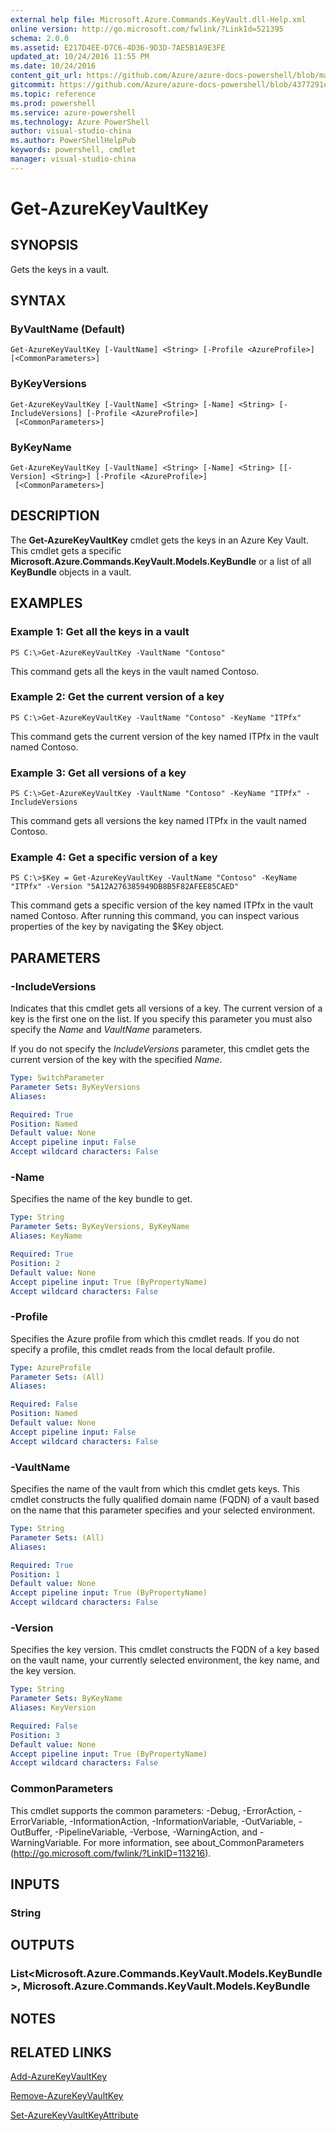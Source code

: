 ```yaml
---
external help file: Microsoft.Azure.Commands.KeyVault.dll-Help.xml
online version: http://go.microsoft.com/fwlink/?LinkId=521395
schema: 2.0.0
ms.assetid: E217D4EE-D7C6-4D36-9D3D-7AE5B1A9E3FE
updated_at: 10/24/2016 11:55 PM
ms.date: 10/24/2016
content_git_url: https://github.com/Azure/azure-docs-powershell/blob/master/azureps-cmdlets-docs/ResourceManager/AzureRM.KeyVault/v0.9.8/Get-AzureKeyVaultKey.md
gitcommit: https://github.com/Azure/azure-docs-powershell/blob/4377291ee360e58e2c1c5d644155daf6a0279055/azureps-cmdlets-docs/ResourceManager/AzureRM.KeyVault/v0.9.8/Get-AzureKeyVaultKey.md
ms.topic: reference
ms.prod: powershell
ms.service: azure-powershell
ms.technology: Azure PowerShell
author: visual-studio-china
ms.author: PowerShellHelpPub
keywords: powershell, cmdlet
manager: visual-studio-china
---
```


# Get-AzureKeyVaultKey

## SYNOPSIS
Gets the keys in a vault.

## SYNTAX

### ByVaultName (Default)
```
Get-AzureKeyVaultKey [-VaultName] <String> [-Profile <AzureProfile>] [<CommonParameters>]
```

### ByKeyVersions
```
Get-AzureKeyVaultKey [-VaultName] <String> [-Name] <String> [-IncludeVersions] [-Profile <AzureProfile>]
 [<CommonParameters>]
```

### ByKeyName
```
Get-AzureKeyVaultKey [-VaultName] <String> [-Name] <String> [[-Version] <String>] [-Profile <AzureProfile>]
 [<CommonParameters>]
```

## DESCRIPTION
The **Get-AzureKeyVaultKey** cmdlet gets the keys in an Azure Key Vault.
This cmdlet gets a specific **Microsoft.Azure.Commands.KeyVault.Models.KeyBundle** or a list of all **KeyBundle** objects in a vault.

## EXAMPLES

### Example 1: Get all the keys in a vault
```
PS C:\>Get-AzureKeyVaultKey -VaultName "Contoso"
```

This command gets all the keys in the vault named Contoso.

### Example 2: Get the current version of a key
```
PS C:\>Get-AzureKeyVaultKey -VaultName "Contoso" -KeyName "ITPfx"
```

This command gets the current version of the key named ITPfx in the vault named Contoso.

### Example 3: Get all versions of a key
```
PS C:\>Get-AzureKeyVaultKey -VaultName "Contoso" -KeyName "ITPfx" -IncludeVersions
```

This command gets all versions the key named ITPfx in the vault named Contoso.

### Example 4: Get a specific version of a key
```
PS C:\>$Key = Get-AzureKeyVaultKey -VaultName "Contoso" -KeyName "ITPfx" -Version "5A12A276385949DB8B5F82AFEE85CAED"
```

This command gets a specific version of the key named ITPfx in the vault named Contoso.
After running this command, you can inspect various properties of the key by navigating the $Key object.

## PARAMETERS

### -IncludeVersions
Indicates that this cmdlet gets all versions of a key.
The current version of a key is the first one on the list.
If you specify this parameter you must also specify the *Name* and *VaultName* parameters.

If you do not specify the *IncludeVersions* parameter, this cmdlet gets the current version of the key with the specified *Name*.

```yaml
Type: SwitchParameter
Parameter Sets: ByKeyVersions
Aliases: 

Required: True
Position: Named
Default value: None
Accept pipeline input: False
Accept wildcard characters: False
```

### -Name
Specifies the name of the key bundle to get.

```yaml
Type: String
Parameter Sets: ByKeyVersions, ByKeyName
Aliases: KeyName

Required: True
Position: 2
Default value: None
Accept pipeline input: True (ByPropertyName)
Accept wildcard characters: False
```

### -Profile
Specifies the Azure profile from which this cmdlet reads.
If you do not specify a profile, this cmdlet reads from the local default profile.

```yaml
Type: AzureProfile
Parameter Sets: (All)
Aliases: 

Required: False
Position: Named
Default value: None
Accept pipeline input: False
Accept wildcard characters: False
```

### -VaultName
Specifies the name of the vault from which this cmdlet gets keys.
This cmdlet constructs the fully qualified domain name (FQDN) of a vault based on the name that this parameter specifies and your selected environment.

```yaml
Type: String
Parameter Sets: (All)
Aliases: 

Required: True
Position: 1
Default value: None
Accept pipeline input: True (ByPropertyName)
Accept wildcard characters: False
```

### -Version
Specifies the key version.
This cmdlet constructs the FQDN of a key based on the vault name, your currently selected environment, the key name, and the key version.

```yaml
Type: String
Parameter Sets: ByKeyName
Aliases: KeyVersion

Required: False
Position: 3
Default value: None
Accept pipeline input: True (ByPropertyName)
Accept wildcard characters: False
```

### CommonParameters
This cmdlet supports the common parameters: -Debug, -ErrorAction, -ErrorVariable, -InformationAction, -InformationVariable, -OutVariable, -OutBuffer, -PipelineVariable, -Verbose, -WarningAction, and -WarningVariable. For more information, see about_CommonParameters (http://go.microsoft.com/fwlink/?LinkID=113216).

## INPUTS

### String

## OUTPUTS

### List<Microsoft.Azure.Commands.KeyVault.Models.KeyBundle>, Microsoft.Azure.Commands.KeyVault.Models.KeyBundle

## NOTES

## RELATED LINKS

[Add-AzureKeyVaultKey](xref:ResourceManager/AzureRM.KeyVault/v0.9.8/Add-AzureKeyVaultKey.md)

[Remove-AzureKeyVaultKey](xref:ResourceManager/AzureRM.KeyVault/v0.9.8/Remove-AzureKeyVaultKey.md)

[Set-AzureKeyVaultKeyAttribute](xref:ResourceManager/AzureRM.KeyVault/v0.9.8/Set-AzureKeyVaultKeyAttribute.md)


